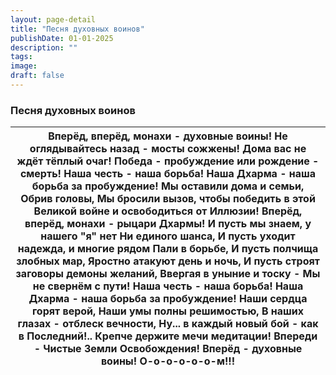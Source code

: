 ```yaml
---
layout: page-detail
title: "Песня духовных воинов"
publishDate: 01-01-2025
description: ""
tags:
image:
draft: false
---
```


### Песня духовных воинов

| Вперёд, вперёд, монахи - духовные воины!  Не оглядывайтесь назад - мосты сожжены! Дома вас не ждёт тёплый очаг!  Победа - пробуждение или рождение - смерть!  Наша честь - наша борьба!  Наша Дхарма - наша борьба за пробуждение!  Мы оставили дома и семьи,  Обрив головы,  Мы бросили вызов, чтобы победить в этой  Великой войне и освободиться от  Иллюзии!  Вперёд, вперёд, монахи - рыцари Дхармы!  И пусть мы знаем, у нашего "я" нет  Ни единого шанса,  И пусть уходит надежда, и многие рядом  Пали в борьбе, И пусть полчища злобных мар, Яростно атакуют день и ночь, И пусть строят заговоры демоны желаний, Ввергая в уныние и тоску - Мы не свернём с пути!  Наша честь - наша борьба!  Наша Дхарма - наша борьба за пробуждение!  Наши сердца горят верой, Наши умы полны решимостью,  В наших глазах - отблеск вечности, Ну... в каждый новый бой - как в  Последний!..  Крепче держите мечи медитации!  Впереди - Чистые Земли Освобождения!  Вперёд - духовные воины!  О-о-о-о-о-о-м!!! |
| ----------------------------------------------------------------------------------------------------------------------------------------------------------------------------------------------------------------------------------------------------------------------------------------------------------------------------------------------------------------------------------------------------------------------------------------------------------------------------------------------------------------------------------------------------------------------------------------------------------------------------------------------------------------------------------------------------------------------------------------------------------------------------------------------------------------------------------------------------------------------------------------------------------------------------------------------------------------------------------------------------------- |
  
  
